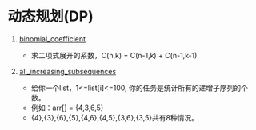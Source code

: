 # 动态规划(DP)
1. [binomial_coefficient](./binomial_coefficient.cpp)

    + 求二项式展开的系数，C(n,k) = C(n-1,k) + C(n-1,k-1)
2. [all_increasing_subsequences](./count_all_increasing_subsequences.cpp)

    + 给你一个list，1<=list[i]<=100, 你的任务是统计所有的递增子序列的个数。
    + 例如：arr[] = {4,3,6,5}
    + {4},{3},{6},{5},{4,6},{4,5},{3,6},{3,5}共有8种情况。
